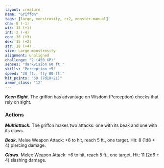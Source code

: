 ```yaml
---
layout: creature
name: "Griffon"
tags: [large, monstrosity, cr2, monster-manual]
cha: 8 (-1)
wis: 13 (+1)
int: 2 (-4)
con: 16 (+3)
dex: 15 (+2)
str: 18 (+4)
size: Large monstrosity
alignment: unaligned
challenge: "2 (450 XP)"
senses: "darkvision 60 ft."
skills: "Perception +5"
speed: "30 ft., fly 80 ft."
hit_points: "59 (7d10+21)"
armor_class: "12"
---
```


***Keen Sight.*** The griffon has advantage on Wisdom (Perception) checks that rely on sight.

### Actions

***Multiattack.*** The griffon makes two attacks: one with its beak and one with its claws.

***Beak.*** Melee Weapon Attack: +6 to hit, reach 5 ft., one target. Hit: 8 (1d8 + 4) piercing damage.

***Claws.*** Melee Weapon Attack: +6 to hit, reach 5 ft., one target. Hit: 11 (2d6 + 4) slashing damage.
